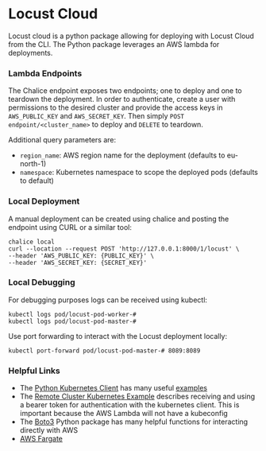 # Locust Cloud

Locust cloud is a python package allowing for deploying with Locust Cloud from the CLI. The Python package leverages an AWS lambda for deployments.

### Lambda Endpoints

The Chalice endpoint exposes two endpoints; one to deploy and one to teardown the deployment. In order to authenticate, create a user with permissions to the desired cluster and provide the access keys in `AWS_PUBLIC_KEY` and `AWS_SECRET_KEY`. Then simply `POST` `endpoint/<cluster_name>` to deploy and `DELETE` to teardown. 

Additional query parameters are:
- `region_name`: AWS region name for the deployment (defaults to eu-north-1)
- `namespace`: Kubernetes namespace to scope the deployed pods (defaults to default)

### Local Deployment

A manual deployment can be created using chalice and posting the endpoint using CURL or a similar tool:
```
chalice local
curl --location --request POST 'http://127.0.0.1:8000/1/locust' \
--header 'AWS_PUBLIC_KEY: {PUBLIC_KEY}' \
--header 'AWS_SECRET_KEY: {SECRET_KEY}'
```

### Local Debugging

For debugging purposes logs can be received using kubectl:
```
kubectl logs pod/locust-pod-worker-#
kubectl logs pod/locust-pod-master-#
```
Use port forwarding to interact with the Locust deployment locally:
```
kubectl port-forward pod/locust-pod-master-# 8089:8089
```

### Helpful Links

- The [Python Kubernetes Client](https://github.com/kubernetes-client/python) has many useful [examples](https://github.com/kubernetes-client/python/blob/master/examples/README.md)
- The [Remote Cluster Kubernetes Example](https://github.com/kubernetes-client/python/blob/master/examples/remote_cluster.py) describes receiving and using a bearer token for authentication with the kubernetes client. This is important because the AWS Lambda will not have a kubeconfig
- The [Boto3](https://boto3.amazonaws.com/v1/documentation/api/latest/index.html) Python package has many helpful functions for interacting directly with AWS
- [AWS Fargate](https://docs.aws.amazon.com/eks/latest/userguide/fargate.html)
